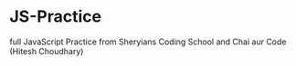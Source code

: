 # JS-Practice
full JavaScript Practice from Sheryians Coding School and Chai aur Code (Hitesh Choudhary)
